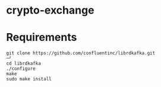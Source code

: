 # crypto-exchange

# Requirements
```
git clone https://github.com/confluentinc/librdkafka.git                                                 ─╯
cd librdkafka
./configure
make
sudo make install
```